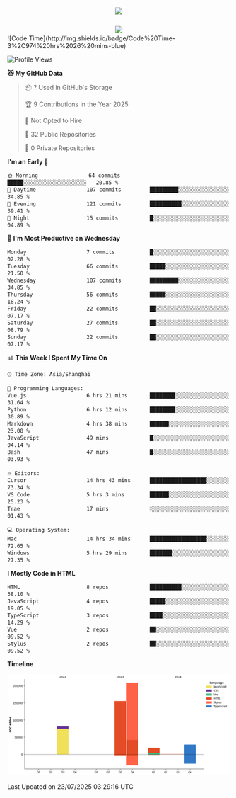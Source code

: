 
<h1 align="center">
	<a href="https://anify.cn/">
		<img src="https://readme-typing-svg.herokuapp.com/?lines=小🐑同学祝您今天愉快!&center=true&size=27">
	</a>
</h1>
<div align="center">
	<img  src="https://github-readme-stats.vercel.app/api/top-langs/?username=wuqi-y&hide_title=true&hide_border=true&layout=compact&langs_count=6&text_color=000&icon_color=fff&bg_color=0,52fa5a,4dfcff,c64dff&theme=graywhite" />
</div>
<!-- <img align='center'src="https://github-readme-stats.vercel.app/api/wakatime?username=wuqi-y"/> -->
<!--START_SECTION:waka-->
![Code Time](http://img.shields.io/badge/Code%20Time-3%2C974%20hrs%2026%20mins-blue)

![Profile Views](http://img.shields.io/badge/Profile%20Views-0-blue)

**🐱 My GitHub Data** 

> 📦 ? Used in GitHub's Storage 
 > 
> 🏆 9 Contributions in the Year 2025
 > 
> 🚫 Not Opted to Hire
 > 
> 📜 32 Public Repositories 
 > 
> 🔑 0 Private Repositories 
 > 
**I'm an Early 🐤** 

```text
🌞 Morning                64 commits          █████░░░░░░░░░░░░░░░░░░░░   20.85 % 
🌆 Daytime                107 commits         █████████░░░░░░░░░░░░░░░░   34.85 % 
🌃 Evening                121 commits         ██████████░░░░░░░░░░░░░░░   39.41 % 
🌙 Night                  15 commits          █░░░░░░░░░░░░░░░░░░░░░░░░   04.89 % 
```
📅 **I'm Most Productive on Wednesday** 

```text
Monday                   7 commits           █░░░░░░░░░░░░░░░░░░░░░░░░   02.28 % 
Tuesday                  66 commits          █████░░░░░░░░░░░░░░░░░░░░   21.50 % 
Wednesday                107 commits         █████████░░░░░░░░░░░░░░░░   34.85 % 
Thursday                 56 commits          █████░░░░░░░░░░░░░░░░░░░░   18.24 % 
Friday                   22 commits          ██░░░░░░░░░░░░░░░░░░░░░░░   07.17 % 
Saturday                 27 commits          ██░░░░░░░░░░░░░░░░░░░░░░░   08.79 % 
Sunday                   22 commits          ██░░░░░░░░░░░░░░░░░░░░░░░   07.17 % 
```


📊 **This Week I Spent My Time On** 

```text
🕑︎ Time Zone: Asia/Shanghai

💬 Programming Languages: 
Vue.js                   6 hrs 21 mins       ████████░░░░░░░░░░░░░░░░░   31.64 % 
Python                   6 hrs 12 mins       ████████░░░░░░░░░░░░░░░░░   30.89 % 
Markdown                 4 hrs 38 mins       ██████░░░░░░░░░░░░░░░░░░░   23.08 % 
JavaScript               49 mins             █░░░░░░░░░░░░░░░░░░░░░░░░   04.14 % 
Bash                     47 mins             █░░░░░░░░░░░░░░░░░░░░░░░░   03.93 % 

🔥 Editors: 
Cursor                   14 hrs 43 mins      ██████████████████░░░░░░░   73.34 % 
VS Code                  5 hrs 3 mins        ██████░░░░░░░░░░░░░░░░░░░   25.23 % 
Trae                     17 mins             ░░░░░░░░░░░░░░░░░░░░░░░░░   01.43 % 

💻 Operating System: 
Mac                      14 hrs 34 mins      ██████████████████░░░░░░░   72.65 % 
Windows                  5 hrs 29 mins       ███████░░░░░░░░░░░░░░░░░░   27.35 % 
```

**I Mostly Code in HTML** 

```text
HTML                     8 repos             ██████████░░░░░░░░░░░░░░░   38.10 % 
JavaScript               4 repos             █████░░░░░░░░░░░░░░░░░░░░   19.05 % 
TypeScript               3 repos             ████░░░░░░░░░░░░░░░░░░░░░   14.29 % 
Vue                      2 repos             ██░░░░░░░░░░░░░░░░░░░░░░░   09.52 % 
Stylus                   2 repos             ██░░░░░░░░░░░░░░░░░░░░░░░   09.52 % 
```



**Timeline**

![Lines of Code chart](https://raw.githubusercontent.com/wuqi-y/wuqi-y/main/assets/bar_graph.png)


 Last Updated on 23/07/2025 03:29:16 UTC
<!--END_SECTION:waka-->


<!--
**wuqi-y/wuqi-y** is a ✨ _special_ ✨ repository because its `README.md` (this file) appears on your GitHub profile.

Here are some ideas to get you started:

- 🔭 I’m currently working on ...
- 🌱 I’m currently learning ...
- 👯 I’m looking to collaborate on ...
- 🤔 I’m looking for help with ...
- 💬 Ask me about ...
- 📫 How to reach me: ...
- 😄 Pronouns: ...
- ⚡ Fun fact: ...
-->
